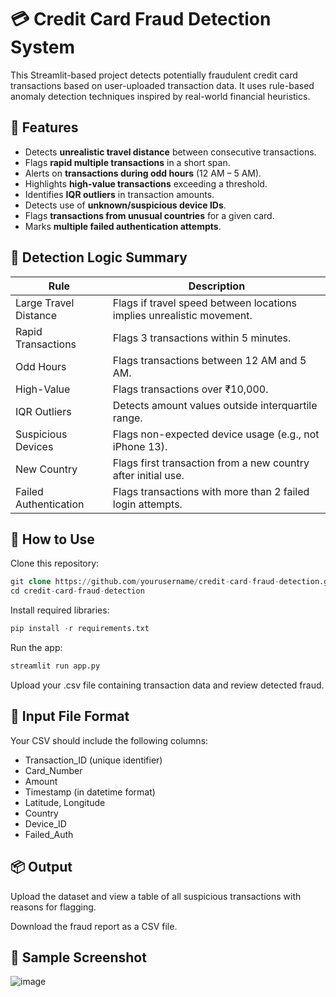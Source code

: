 #  💳 Credit Card Fraud Detection System
This Streamlit-based project detects potentially fraudulent credit card transactions based on user-uploaded transaction data. It uses rule-based anomaly detection techniques inspired by real-world financial heuristics.

## 🚀 Features
- Detects **unrealistic travel distance** between consecutive transactions.
- Flags **rapid multiple transactions** in a short span.
- Alerts on **transactions during odd hours** (12 AM – 5 AM).
- Highlights **high-value transactions** exceeding a threshold.
- Identifies **IQR outliers** in transaction amounts.
- Detects use of **unknown/suspicious device IDs**.
- Flags **transactions from unusual countries** for a given card.
- Marks **multiple failed authentication attempts**.

## 🧪 Detection Logic Summary
| Rule                  | Description                                                        |
|-----------------------|--------------------------------------------------------------------|
| Large Travel Distance | Flags if travel speed between locations implies unrealistic movement. |
| Rapid Transactions    | Flags 3 transactions within 5 minutes.                             |
| Odd Hours             | Flags transactions between 12 AM and 5 AM.                         |
| High-Value            | Flags transactions over ₹10,000.                                   |
| IQR Outliers          | Detects amount values outside interquartile range.                 |
| Suspicious Devices    | Flags non-expected device usage (e.g., not iPhone 13).             |
| New Country           | Flags first transaction from a new country after initial use.      |
| Failed Authentication | Flags transactions with more than 2 failed login attempts.         |

## 📂 How to Use
Clone this repository:

```sql
git clone https://github.com/yourusername/credit-card-fraud-detection.git
cd credit-card-fraud-detection
```

Install required libraries:

```sql
pip install -r requirements.txt
```

Run the app:

```sql
streamlit run app.py
```

Upload your .csv file containing transaction data and review detected fraud.

## 📝 Input File Format
Your CSV should include the following columns:

- Transaction_ID (unique identifier)
- Card_Number
- Amount
- Timestamp (in datetime format)
- Latitude, Longitude
- Country
- Device_ID
- Failed_Auth

## 📦 Output

Upload the dataset and view a table of all suspicious transactions with reasons for flagging.

Download the fraud report as a CSV file.

## 📸 Sample Screenshot

![image](https://github.com/user-attachments/assets/77c17f90-b344-4eed-b5f9-59feb054d046)

